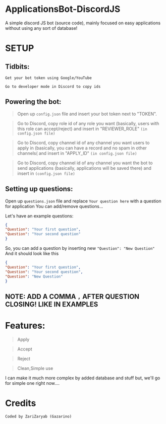 # ApplicationsBot-DiscordJS 
A simple discord JS bot (source code), mainly focused on easy applications without using any sort of database!

# SETUP
## Tidbits:
`Get your bot token using Google/YouTube`

`Go to developer mode in Discord to copy ids`
## Powering the bot:
> Open up `config.json` file and insert your bot token next to "TOKEN".

> Go to Discord, copy role id of any role you want (basically, users with this role can accept/reject) and insert in "REVIEWER_ROLE" `(in config.json file)`

> Go to Discord, copy channel id of any channel you want users to apply in (basically, you can have a record and no spam in other channels( and insert in "APPLY_ID" `(in config.json file)`

> Go to Discord, copy channel id of any channel you want the bot to send applications (basically, applications will be saved there) and insert in `(config.json file)`

## Setting up questions:
Open up `questions.json` file and replace `Your question here` with a question for application
You can add/remove questions...

Let's have an example questions:
```json
{
"Question": "Your first question",
"Question": "Your second question"
}
```
So, you can add a question by inserting new `"Question": "New Question"`
And it should look like this
```json
{
"Question": "Your first question",
"Question": "Your second question",
"Question": "New Question"
}
```
## NOTE: ADD A COMMA `,` AFTER QUESTION CLOSING! LIKE IN EXAMPLES

# Features:
> Apply

> Accept

> Reject

> Clean,Simple use

I can make it much more complex by added database and stuff but, we'll go for simple one right now....

# Credits
`Coded by ZariZaryab (Gazarino)`

